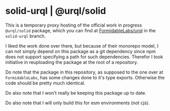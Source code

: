 # solid-urql | @urql/solid

This is a temporary proxy hosting of the official work in progress `@urql/solid` package, which you can find at [FormidableLabs/urql](https://github.com/FormidableLabs/urql/tree/solid-urql/packages/solid-urql) in the `solid-urql` branch.

I liked the work done over there, but because of their monorepo model, I can not simply depend on this package as a git dependency since npm does not support specifying a path for such dependencies. Therefor I took initiative in reuploading the package at the root of a repository.

Do note that the package in this repository, as supposed to the one over at `FormidableLabs`, has some changes done to it's type exports. Otherwise the code should be pretty much identical.

Do also note that I won't really be keeping this package up to date.

Do also note that I will only build this for esm environments (not cjs).
